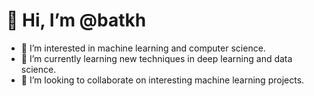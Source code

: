 # 👋 Hi, I’m @batkh

- 👀 I’m interested in machine learning and computer science.
- 🌱 I’m currently learning new techniques in deep learning and data science.
- 💞️ I’m looking to collaborate on interesting machine learning projects.


